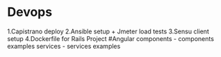 # Devops
1.Capistrano deploy
2.Ansible setup + Jmeter load tests
3.Sensu client setup
4.Dockerfile for Rails Project
#Angular 
components - components examples
services - services examples